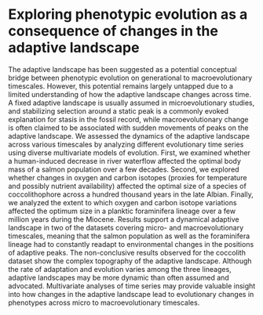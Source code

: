 # Exploring phenotypic evolution as a consequence of changes in the adaptive landscape 

The adaptive landscape has been suggested as a potential conceptual bridge between phenotypic evolution on generational to macroevolutionary timescales. However, this potential remains largely untapped due to a limited understanding of how the adaptive landscape changes across time. A fixed adaptive landscape is usually assumed in microevolutionary studies, and stabilizing selection around a static peak is a commonly evoked explanation for stasis in the fossil record, while macroevolutionary change is often claimed to be associated with sudden movements of peaks on the adaptive landscape. We assessed the dynamics of the adaptive landscape across various timescales by analyzing different evolutionary time series using diverse multivariate models of evolution. First, we examined whether a human-induced decrease in river waterflow affected the optimal body mass of a salmon population over a few decades. Second, we explored whether changes in oxygen and carbon isotopes (proxies for temperature and possibly nutrient availability) affected the optimal size of a species of coccolithophore across a hundred thousand years in the late Albian. Finally, we analyzed the extent to which oxygen and carbon isotope variations affected the optimum size in a planktic foraminifera lineage over a few million years during the Miocene. Results support a dynamical adaptive landscape in two of the datasets covering micro- and macroevolutionary timescales, meaning that the salmon population as well as the foraminifera lineage had to constantly readapt to environmental changes in the positions of adaptive peaks. The non-conclusive results observed for the coccolith dataset show the complex topography of the adaptive landscape. Although the rate of adaptation and evolution varies among the three lineages, adaptive landscapes may be more dynamic than often assumed and advocated. Multivariate analyses of time series may provide valuable insight into how changes in the adaptive landscape lead to evolutionary changes in phenotypes across micro to macroevolutionary timescales.
